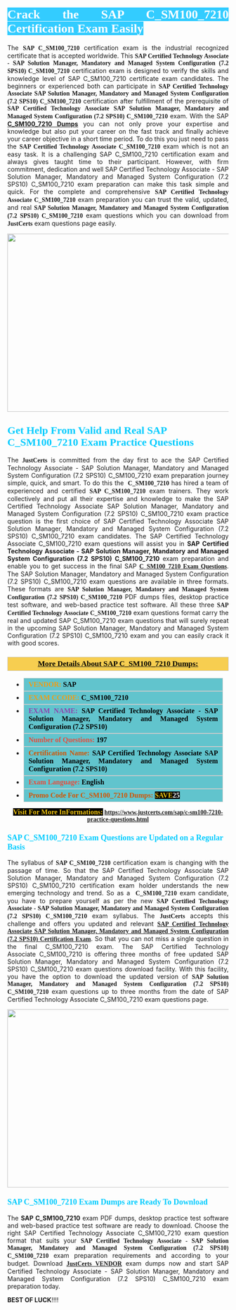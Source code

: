 <h1 style="text-align: justify;"><span style="color:#ffffff;"><span style="font-family:Georgia,serif;"><strong><span style="background-color:#33ccff;">Crack the SAP C_SM100_7210 Certification Exam Easily</span></strong></span></span></h1>

<p style="text-align: justify;">The <span style="font-family:Georgia,serif;"><strong>SAP C_SM100_7210</strong></span> certification exam is the industrial recognized certificate that is accepted worldwide. This <span style="font-family:Georgia,serif;"><strong>SAP Certified Technology Associate - SAP Solution Manager, Mandatory and Managed System Configuration (7.2 SPS10) C_SM100_7210</strong></span> certification exam is designed to verify the skills and knowledge level of SAP C_SM100_7210 certificate exam candidates. The beginners or experienced both can participate in <span style="font-family:Georgia,serif;"><strong>SAP Certified Technology Associate SAP Solution Manager, Mandatory and Managed System Configuration (7.2 SPS10) C_SM100_7210</strong></span> certification after fulfillment of the prerequisite of <span style="font-family:Georgia,serif;"><strong>SAP Certified Technology Associate SAP Solution Manager, Mandatory and Managed System Configuration (7.2 SPS10) C_SM100_7210</strong></span> exam. With the SAP <strong><a href="https://www.justcerts.com/sap/c-sm100-7210-practice-questions.html">C_SM100_7210 Dumps</a></strong> you can not only prove your expertise and knowledge but also put your career on the fast track and finally achieve your career objective in a short time period. To do this you just need to pass the <span style="font-family:Georgia,serif;"><strong>SAP Certified Technology Associate C_SM100_7210</strong></span> exam which is not an easy task. It is a challenging SAP C_SM100_7210 certification exam and always gives taught time to their participant. However, with firm commitment, dedication and well SAP Certified Technology Associate - SAP Solution Manager, Mandatory and Managed System Configuration (7.2 SPS10) C_SM100_7210 exam preparation can make this task simple and quick. For the complete and comprehensive <span style="font-family:Georgia,serif;"><strong>SAP Certified Technology Associate C_SM100_7210</strong></span> exam preparation you can trust the valid, updated, and real <span style="font-family:Georgia,serif;"><strong>SAP Solution Manager, Mandatory and Managed System Configuration (7.2 SPS10) C_SM100_7210</strong></span> exam questions which you can download from <strong><span style="font-size:14px;"><span style="font-family:Georgia,serif;">JustCerts</span></span></strong> exam questions page easily.</p>

<p style="text-align: center;"><a href="https://www.justcerts.com/sap/c-sm100-7210-practice-questions.html"><img alt="" src="https://i.imgur.com/JNYhfyb.jpg" style="width: 720px; height: 405px;" /></a></p>

<h2 style="margin-right:0in; margin-left:0in"><span style="color:#00ccff;"><span style="font-family:Georgia,serif;"><strong><span style="font-size:18pt">Get Help From Valid and Real SAP C_SM100_7210 Exam Practice Questions</span></strong></span></span></h2>

<p style="text-align: justify;">The <span style="font-family:Georgia,serif;"><span style="font-size:14px;"><strong>JustCerts</strong></span></span> is committed from the day first to ace the SAP Certified Technology Associate - SAP Solution Manager, Mandatory and Managed System Configuration (7.2 SPS10) C_SM100_7210 exam preparation journey simple, quick, and smart. To do this the <span style="font-family:Georgia,serif;"><strong> C_SM100_7210</strong></span> has hired a team of experienced and certified <span style="font-family:Georgia,serif;"><strong>SAP C_SM100_7210</strong></span> exam trainers. They work collectively and put all their expertise and knowledge to make the SAP Certified Technology Associate SAP Solution Manager, Mandatory and Managed System Configuration (7.2 SPS10) C_SM100_7210 exam practice question is the first choice of SAP Certified Technology Associate SAP Solution Manager, Mandatory and Managed System Configuration (7.2 SPS10) C_SM100_7210 exam candidates. The SAP Certified Technology Associate C_SM100_7210 exam questions will assist you in <strong>SAP Certified Technology Associate - SAP Solution Manager, Mandatory and Managed System Configuration (7.2 SPS10) C_SM100_7210</strong> exam preparation and enable you to get success in the final SAP <a href="https://www.justcerts.com/sap/c-sm100-7210-practice-questions.html"><span style="font-family:Georgia,serif;"><strong>C_SM100_7210 Exam Questions</strong></span></a>. The SAP Solution Manager, Mandatory and Managed System Configuration (7.2 SPS10) C_SM100_7210 exam questions are available in three formats. These formats are <span style="font-family:Georgia,serif;"><strong>SAP Solution Manager, Mandatory and Managed System Configuration (7.2 SPS10) C_SM100_7210</strong></span> PDF dumps files, desktop practice test software, and web-based practice test software. All these three <span style="font-family:Georgia,serif;"><strong>SAP Certified Technology Associate C_SM100_7210</strong></span> exam questions format carry the real and updated SAP C_SM100_7210 exam questions that will surely repeat in the upcoming SAP Solution Manager, Mandatory and Managed System Configuration (7.2 SPS10) C_SM100_7210 exam and you can easily crack it with good scores.</p>

<h3 style="background: #f7ce50; border: 1px solid rgb(204, 204, 204); padding: 5px 10px; text-align: center;"><span style="font-family:Georgia,serif;"><u><u><span style="color:#000000;"><span style="font-size:11pt"><span style="line-height:normal"><b><span style="font-size:13.0pt"><span cambria="">More Details About SAP C_SM100_7210 Dumps:</span></span></b></span></span></span></u></u></span></h3>

<ul>
	<li style="margin:0cm 10pt">
	<div style="background:#61c4cd; border: 1px solid rgb(204, 204, 204); padding: 5px 10px; text-align: justify;"><span style="font-family:Georgia,serif;"><span style="font-size:11pt"><span style="line-height:normal"><b><span style="font-size:12.0pt"><span new="" roman="" times=""><span style="color:#f39c12;">VENDOR:</span> <span style="color:#000000;">SAP</span></span></span></b></span></span></span></div>
	</li>
	<li style="margin:0cm 10pt">
	<div style="background: #61c4cd; border: 1px solid rgb(204, 204, 204); padding: 5px 10px; text-align: justify;"><span style="font-family:Georgia,serif;"><span style="font-size:11pt"><span style="line-height:normal"><b><span style="font-size:12.0pt"><span new="" roman="" times=""><span style="color:#f39c12;">EXAM CCODE:</span> <span style="color:#000000;">C_SM100_7210</span></span></span></b></span></span></span></div>
	</li>
	<li style="margin:0cm 10pt">
	<div style="background: #61c4cd; border: 1px solid rgb(204, 204, 204); padding: 5px 10px; text-align: justify;"><span style="font-family:Georgia,serif;"><span style="font-size:11pt"><span style="line-height:normal"><b><span style="font-size:12.0pt"><span new="" roman="" times=""><span style="color:#8e44ad;">EXAM NAME:</span> <span style="color:#000000;">SAP Certified Technology Associate - SAP Solution Manager, Mandatory and Managed System Configuration (7.2 SPS10)</span></span></span></b></span></span></span></div>
	</li>
	<li style="margin:0cm 10pt">
	<div style="background: #61c4cd; border: 1px solid rgb(204, 204, 204); padding: 5px 10px;"><span style="font-family:Georgia,serif;"><span style="font-size:11pt"><span style="line-height:normal"><b><span style="font-size:12.0pt"><span new="" roman="" times=""><span style="color:#e74c3c;">Number of Questions:</span><span style="color:#000000;"><span style="color:#f1c40f;"> </span>197</span></span></span></b></span></span></span></div>
	</li>
	<li style="margin:0cm 10pt">
	<div style="background: #61c4cd; border: 1px solid rgb(204, 204, 204); padding: 5px 10px; text-align: justify;"><span style="font-family:Georgia,serif;"><span style="font-size:11pt"><span style="line-height:normal"><b><span style="font-size:12.0pt"><span new="" roman="" times=""><span style="color:#d35400;">Certification Name:</span><span style="color:#000000;"> SAP Certified Technology Associate SAP Solution Manager, Mandatory and Managed System Configuration (7.2 SPS10)</span></span></span></b></span></span></span></div>
	</li>
	<li style="margin:0cm 10pt">
	<div style="background: #61c4cd; border: 1px solid rgb(204, 204, 204); padding: 5px 10px; text-align: justify;"><span style="font-family:Georgia,serif;"><span style="font-size:11pt"><span style="line-height:normal"><b><span style="font-size:12.0pt"><span new="" roman="" times=""><span style="color:#e74c3c;">Exam Language:</span> <span style="color:#000000;">English</span></span></span></b></span></span></span></div>
	</li>
	<li style="margin:0cm 10pt">
	<div style="background: #61c4cd; border: 1px solid rgb(204, 204, 204); padding: 5px 10px;"><span style="font-family:Georgia,serif;"><span style="font-size:11pt"><span style="line-height:normal"><b><span style="font-size:12.0pt"><span new="" roman="" times=""><span style="color:#d35400;">Promo Code For C_SM100_7210 Dumps:</span><span style="color:#f1c40f;"> <span style="background-color:#000000;">SAVE</span></span><span style="color:#ffffff;"><span style="background-color:#000000;">25</span></span></span></span></b></span></span></span></div>
	</li>
</ul>

<p style="text-align: center;"><span style="font-family:Georgia,serif;"><strong><span style="font-size:16px;"><span style="color:#f1c40f;"><span style="background-color:#000000;">Visit For More InFormations:</span></span></span> <a href="https://www.justcerts.com/sap/c-sm100-7210-practice-questions.html">https://www.justcerts.com/sap/c-sm100-7210-practice-questions.html</a></strong></span></p>

<h3 style="margin-right:0in; margin-left:0in"><span style="color:#00ccff;"><span style="font-family:Georgia,serif;"><strong><span style="font-size:13.5pt">SAP C_SM100_7210 Exam Questions are Updated on a Regular Basis</span></strong></span></span></h3>

<p style="text-align: justify;">The syllabus of <span style="font-family:Georgia,serif;"><strong>SAP C_SM100_7210</strong></span> certification exam is changing with the passage of time. So that the SAP Certified Technology Associate SAP Solution Manager, Mandatory and Managed System Configuration (7.2 SPS10) C_SM100_7210 certification exam holder understands the new emerging technology and trend. So as a <span style="font-family:Georgia,serif;"><strong> C_SM100_7210</strong></span> exam candidate, you have to prepare yourself as per the new <span style="font-family:Georgia,serif;"><strong>SAP Certified Technology Associate - SAP Solution Manager, Mandatory and Managed System Configuration (7.2 SPS10) C_SM100_7210</strong></span> exam syllabus. The <span style="font-size:14px;"><span style="font-family:Georgia,serif;"><strong>JustCerts</strong></span></span> accepts this challenge and offers you updated and relevant <a href="https://www.justcerts.com/sap/sap-certified-technology-associate-certification-exams.html"><span style="font-family:Georgia,serif;"><strong>SAP Certified Technology Associate SAP Solution Manager, Mandatory and Managed System Configuration (7.2 SPS10) Certification Exam</strong></span></a>. So that you can not miss a single question in the final C_SM100_7210 exam. The SAP Certified Technology Associate C_SM100_7210 is offering three months of free updated SAP Solution Manager, Mandatory and Managed System Configuration (7.2 SPS10) C_SM100_7210 exam questions download facility. With this facility, you have the option to download the updated version of <span style="font-family:Georgia,serif;"><strong>SAP Solution Manager, Mandatory and Managed System Configuration (7.2 SPS10) C_SM100_7210</strong></span> exam questions up to three months from the date of SAP Certified Technology Associate C_SM100_7210 exam questions page.</p>

<p style="text-align: center;"><a href="https://www.justcerts.com/sap/c-sm100-7210-practice-questions.html"><img alt="" src="https://i.imgur.com/FssxWlc.jpg" style="width: 720px; height: 405px;" /></a></p>

<h3 style="margin-right:0in; margin-left:0in"><span style="color:#00ccff;"><span style="font-family:Georgia,serif;"><strong><span style="font-size:13.5pt">SAP C_SM100_7210 Exam Dumps are Ready To Download</span></strong></span></span></h3>

<p style="text-align: justify;">The <strong>SAP C_SM100_7210</strong> exam PDF dumps, desktop practice test software and web-based practice test software are ready to download. Choose the right SAP Certified Technology Associate C_SM100_7210 exam question format that suits your <span style="font-family:Georgia,serif;"><strong>SAP Certified Technology Associate - SAP Solution Manager, Mandatory and Managed System Configuration (7.2 SPS10) C_SM100_7210</strong></span> exam preparation requirements and according to your budget. Download <a href="https://www.justcerts.com/sap-certification-exams.html"><span style="font-size:14px;"><span style="font-family:Georgia,serif;"><strong>JustCerts VENDOR</strong></span></span></a> exam dumps now and start SAP Certified Technology Associate - SAP Solution Manager, Mandatory and Managed System Configuration (7.2 SPS10) C_SM100_7210 exam preparation today.</p>

<p><span style="font-size:14px;"><strong>BEST OF LUCK</strong>!!!!</span></p>
